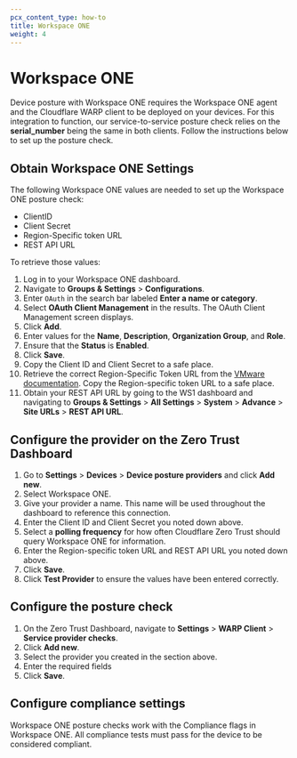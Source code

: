```yaml
---
pcx_content_type: how-to
title: Workspace ONE
weight: 4
---
```


# Workspace ONE

Device posture with Workspace ONE requires the Workspace ONE agent and the Cloudflare WARP client to be deployed on your devices. For this integration to function, our service-to-service posture check relies on the **serial_number** being the same in both clients. Follow the instructions below to set up the posture check.

## Obtain Workspace ONE Settings

The following Workspace ONE values are needed to set up the Workspace ONE posture check:

- ClientID
- Client Secret
- Region-Specific token URL
- REST API URL

To retrieve those values:

1.  Log in to your Workspace ONE dashboard.
1.  Navigate to **Groups & Settings** > **Configurations**.
1.  Enter `OAuth` in the search bar labeled **Enter a name or category**.
1.  Select **OAuth Client Management** in the results. The OAuth Client Management screen displays.
1.  Click **Add**.
1.  Enter values for the **Name**, **Description**, **Organization Group**, and **Role**.
1.  Ensure that the **Status** is **Enabled**.
1.  Click **Save**.
1.  Copy the Client ID and Client Secret to a safe place.
1.  Retrieve the correct Region-Specific Token URL from the [VMware documentation](https://docs.vmware.com/en/VMware-Workspace-ONE-UEM/services/UEM_ConsoleBasics/GUID-BF20C949-5065-4DCF-889D-1E0151016B5A.html). Copy the Region-specific token URL to a safe place.
1.  Obtain your REST API URL by going to the WS1 dashboard and navigating to **Groups & Settings** > **All Settings** > **System** > **Advance** > **Site URLs** > **REST API URL**.

## Configure the provider on the Zero Trust Dashboard

1.  Go to **Settings** > **Devices** > **Device posture providers** and click **Add new**.
1.  Select Workspace ONE.
1.  Give your provider a name. This name will be used throughout the dashboard to reference this connection.
1.  Enter the Client ID and Client Secret you noted down above.
1.  Select a **polling frequency** for how often Cloudflare Zero Trust should query Workspace ONE for information.
1.  Enter the Region-specific token URL and REST API URL you noted down above.
1.  Click **Save**.
1.  Click **Test Provider** to ensure the values have been entered correctly.

## Configure the posture check

1.  On the Zero Trust Dashboard, navigate to **Settings** > **WARP Client** > **Service provider checks**.
1.  Click **Add new**.
1.  Select the provider you created in the section above.
1.  Enter the required fields
1.  Click **Save**.

## Configure compliance settings

Workspace ONE posture checks work with the Compliance flags in Workspace ONE. All compliance tests must pass for the device to be considered compliant.
